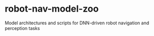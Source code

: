 # robot-nav-model-zoo
Model architectures and scripts for DNN-driven robot navigation and perception tasks

